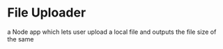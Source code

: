 # File Uploader
a Node app which lets user upload a local file and outputs the file size of the same
